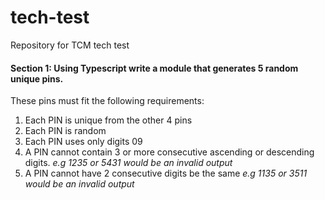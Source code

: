# tech-test
Repository for TCM tech test

#### Section 1: Using Typescript write a module that generates 5 random unique pins.
These pins must fit the following requirements:
1. Each PIN is unique from the other 4 pins
2. Each PIN is random
3. Each PIN uses only digits 09
4. A PIN cannot contain 3 or more consecutive ascending or descending digits. *e.g 1235 or 5431 would be an invalid output*
5. A PIN cannot have 2 consecutive digits be the same *e.g 1135 or 3511 would be an invalid output*
